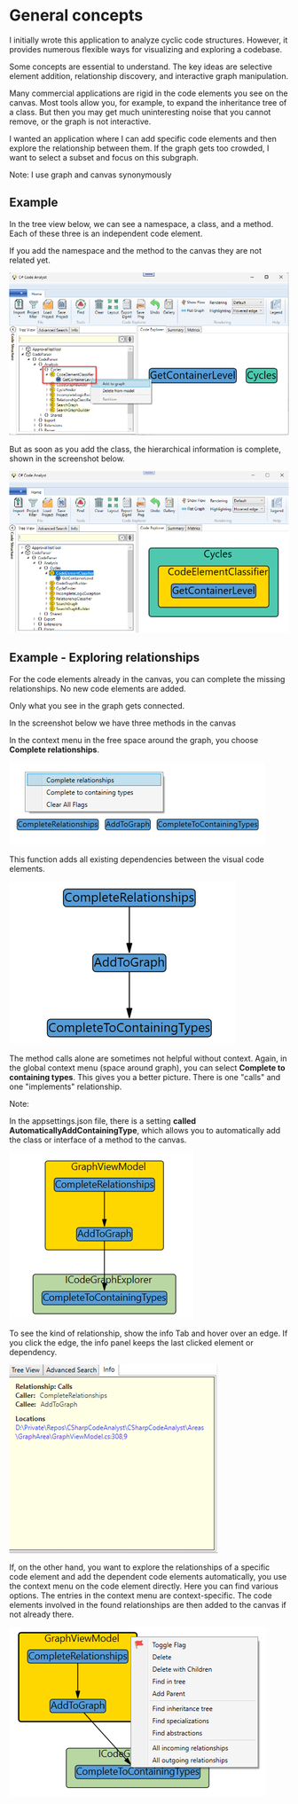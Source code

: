 # General concepts

I initially wrote this application to analyze cyclic code structures. However, it provides numerous flexible ways for visualizing and exploring a codebase.

Some concepts are essential to understand. The key ideas are selective element addition, relationship discovery, and interactive graph manipulation.

Many commercial applications are rigid in the code elements you see on the canvas. Most tools allow you, for example, to expand the inheritance tree of a class. But then you may get much uninteresting noise that you cannot remove, or the graph is not interactive.

I wanted an application where I can add specific code elements and then explore the relationship between them. If the graph gets too crowded, I want to select a subset and focus on this subgraph.

Note: I use graph and canvas synonymously

## Example

In the tree view below, we can see a namespace, a class, and a method. Each of these three is an independent code element.

If you add the namespace and the method to the canvas they are not related yet.



![](Images/example-unrelated-code-elements.png)



But as soon as you add the class, the hierarchical information is complete, shown in the screenshot below.



![](Images/example-connected-codeelements.png)





## Example - Exploring relationships

For the code elements already in the canvas, you can complete the missing relationships. No new code elements are added.

Only what you see in the graph gets connected.

In the screenshot below we have three methods in the canvas

In the context menu in the free space around the graph, you choose **Complete relationships**.



![](Images/example-unconnected-methods.png)



This function adds all existing dependencies between the visual code elements.

![](Images/example-methods-connected.png)



The method calls alone are sometimes not helpful without context. Again, in the global context menu (space around graph), you can select **Complete to containing types**. This gives you a better picture. There is one "calls" and one "implements" relationship.

Note:

In the appsettings.json file, there is a setting **called AutomaticallyAddContainingType**, which allows you to automatically add the class or interface of a method to the canvas.



![](Images/example-complete-to-types.png)



To see the kind of relationship, show the info Tab and hover over an edge. If you click the edge, the info panel keeps the last clicked element or dependency.

![](Images/example-info-tab.png)



If, on the other hand, you want to explore the relationships of a specific code element and add the dependent code elements automatically, you use the context menu on the code element directly. Here you can find various options. The entries in the context menu are context-specific.
The code elements involved in the found relationships are then added to the canvas if not already there.



![](Images/example-context.png)
